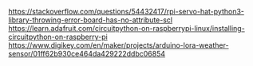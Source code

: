 https://stackoverflow.com/questions/54432417/rpi-servo-hat-python3-library-throwing-error-board-has-no-attribute-scl
https://learn.adafruit.com/circuitpython-on-raspberrypi-linux/installing-circuitpython-on-raspberry-pi
https://www.digikey.com/en/maker/projects/arduino-lora-weather-sensor/01ff62b930ce464da429222ddbc06854
